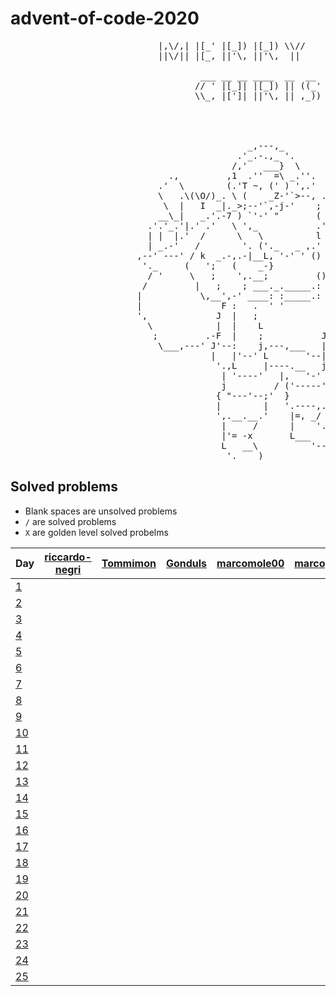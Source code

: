 # advent-of-code-2020

<pre>
                            |,\/,| |[_' |[_]) |[_]) \\//
                            ||\/|| |[_, ||'\, ||'\,  ||

                                    ___ __ __ ____  __  __  ____  _  _    __    __
                                   // ' |[_]| |[_]) || ((_' '||' |,\/,|  //\\  ((_'
                                   \\_, |[']| ||'\, || ,_))  ||  ||\/|| //``\\ ,_))


                                                                 ,;7,
                                                               _ ||:|,
                                             _,---,_           )\'  '|
                                           .'_.-.,_ '.         ',')  j
                                          /,'   ___}  \        _/   /
                              .,         ,1  .''  =\ _.''.   ,`';_ |
                            .'  \        (.'T ~, (' ) ',.'  /     ';',
                            \   .\(\O/)_. \ (    _Z-'`>--, .'',      ;
                             \  |   I  _|._>;--'`,-j-'    ;    ',  .'
                            __\_|   _.'.-7 ) `'-' "       (      ;'
                          .'.'_.'|.' .'   \ ',_           .'\   /
                          | |  |.'  /      \   \          l  \ /
                          | _.-'   /        '. ('._   _ ,.'   \i
                        ,--' ---' / k  _.-,.-|__L, '-' ' ()    ;
                         '._     (   ';   (    _-}             |
                          / '     \   ;    ',.__;         ()   /
                         /         |   ;    ; ___._._____.: :-j
                        |           \,__',-' ____: :_____.: :-\
                        |               F :   .  ' '        ,  L
                        ',             J  |   ;             j  |
                          \            |  |    L            |  J
                           ;         .-F  |    ;           J    L
                            \___,---' J'--:    j,---,___   |_   |
                                      |   |'--' L       '--| '-'|
                                       '.,L     |----.__   j.__.'
                                        | '----'   |,   '-'  }
                                        j         / ('-----';
                                       { "---'--;'  }       |
                                       |        |   '.----,.'
                                       ',.__.__.'    |=, _/
                                        |     /      |    '.
                                        |'= -x       L___   '--,
                                        L   __\          '-----'
                                         '.____)
</pre>

## Solved problems

- Blank spaces are unsolved problems
- `/` are solved problems
- `X` are golden level solved probelms

Day | [riccardo-negri][u01] | [Tommimon][u02] | [Gonduls][u03] | [marcomole00][u04] | [marcoparadina][u05] | [mynam3isg00d][u06]
--------- | ----------- | ----------- | ----------- | ----------- | ----------- | -----------
[1 ][d01] | [ ][u01d01] | [ ][u02d01] | [ ][u03d01] | [ ][u04d01] | [ ][u05d01] | [ ][u06d01] | [ ][u07d01] | [ ][u08d01] | [ ][u09d01] | [ ][u10d01] | [ ][u11d01] | [ ][u12d01] | [ ][u13d01] | [ ][u14d01] | [ ][u15d01] | [ ][u16d01] | [ ][u17d01] | [ ][u18d01] | [ ][u19d01] | [ ][u20d01]
[2 ][d02] | [ ][u01d02] | [ ][u02d02] | [ ][u03d02] | [ ][u04d02] | [ ][u05d02] | [ ][u06d02] | [ ][u07d02] | [ ][u08d02] | [ ][u09d02] | [ ][u10d02] | [ ][u11d02] | [ ][u12d02] | [ ][u13d02] | [ ][u14d02] | [ ][u15d02] | [ ][u16d02] | [ ][u17d02] | [ ][u18d02] | [ ][u19d02] | [ ][u20d02]
[3 ][d03] | [ ][u01d03] | [ ][u02d03] | [ ][u03d03] | [ ][u04d03] | [ ][u05d03] | [ ][u06d03] | [ ][u07d03] | [ ][u08d03] | [ ][u09d03] | [ ][u10d03] | [ ][u11d03] | [ ][u12d03] | [ ][u13d03] | [ ][u14d03] | [ ][u15d03] | [ ][u16d03] | [ ][u17d03] | [ ][u18d03] | [ ][u19d03] | [ ][u20d03]
[4 ][d04] | [ ][u01d04] | [ ][u02d04] | [ ][u03d04] | [ ][u04d04] | [ ][u05d04] | [ ][u06d04] | [ ][u07d04] | [ ][u08d04] | [ ][u09d04] | [ ][u10d04] | [ ][u11d04] | [ ][u12d04] | [ ][u13d04] | [ ][u14d04] | [ ][u15d04] | [ ][u16d04] | [ ][u17d04] | [ ][u18d04] | [ ][u19d04] | [ ][u20d04]
[5 ][d05] | [ ][u01d05] | [ ][u02d05] | [ ][u03d05] | [ ][u04d05] | [ ][u05d05] | [ ][u06d05] | [ ][u07d05] | [ ][u08d05] | [ ][u09d05] | [ ][u10d05] | [ ][u11d05] | [ ][u12d05] | [ ][u13d05] | [ ][u14d05] | [ ][u15d05] | [ ][u16d05] | [ ][u17d05] | [ ][u18d05] | [ ][u19d05] | [ ][u20d05]
[6 ][d06] | [ ][u01d06] | [ ][u02d06] | [ ][u03d06] | [ ][u04d06] | [ ][u05d06] | [ ][u06d06] | [ ][u07d06] | [ ][u08d06] | [ ][u09d06] | [ ][u10d06] | [ ][u11d06] | [ ][u12d06] | [ ][u13d06] | [ ][u14d06] | [ ][u15d06] | [ ][u16d06] | [ ][u17d06] | [ ][u18d06] | [ ][u19d06] | [ ][u20d06]
[7 ][d07] | [ ][u01d07] | [ ][u02d07] | [ ][u03d07] | [ ][u04d07] | [ ][u05d07] | [ ][u06d07] | [ ][u07d07] | [ ][u08d07] | [ ][u09d07] | [ ][u10d07] | [ ][u11d07] | [ ][u12d07] | [ ][u13d07] | [ ][u14d07] | [ ][u15d07] | [ ][u16d07] | [ ][u17d07] | [ ][u18d07] | [ ][u19d07] | [ ][u20d07]
[8 ][d08] | [ ][u01d08] | [ ][u02d08] | [ ][u03d08] | [ ][u04d08] | [ ][u05d08] | [ ][u06d08] | [ ][u07d08] | [ ][u08d08] | [ ][u09d08] | [ ][u10d08] | [ ][u11d08] | [ ][u12d08] | [ ][u13d08] | [ ][u14d08] | [ ][u15d08] | [ ][u16d08] | [ ][u17d08] | [ ][u18d08] | [ ][u19d08] | [ ][u20d08]
[9 ][d09] | [ ][u01d09] | [ ][u02d09] | [ ][u03d09] | [ ][u04d09] | [ ][u05d09] | [ ][u06d09] | [ ][u07d09] | [ ][u08d09] | [ ][u09d09] | [ ][u10d09] | [ ][u11d09] | [ ][u12d09] | [ ][u13d09] | [ ][u14d09] | [ ][u15d09] | [ ][u16d09] | [ ][u17d09] | [ ][u18d09] | [ ][u19d09] | [ ][u20d09]
[10][d10] | [ ][u01d10] | [ ][u02d10] | [ ][u03d10] | [ ][u04d10] | [ ][u05d10] | [ ][u06d10] | [ ][u07d10] | [ ][u08d10] | [ ][u09d10] | [ ][u10d10] | [ ][u11d10] | [ ][u12d10] | [ ][u13d10] | [ ][u14d10] | [ ][u15d10] | [ ][u16d10] | [ ][u17d10] | [ ][u18d10] | [ ][u19d10] | [ ][u20d10]
[11][d11] | [ ][u01d11] | [ ][u02d11] | [ ][u03d11] | [ ][u04d11] | [ ][u05d11] | [ ][u06d11] | [ ][u07d11] | [ ][u08d11] | [ ][u09d11] | [ ][u10d11] | [ ][u11d11] | [ ][u12d11] | [ ][u13d11] | [ ][u14d11] | [ ][u15d11] | [ ][u16d11] | [ ][u17d11] | [ ][u18d11] | [ ][u19d11] | [ ][u20d11]
[12][d12] | [ ][u01d12] | [ ][u02d12] | [ ][u03d12] | [ ][u04d12] | [ ][u05d12] | [ ][u06d12] | [ ][u07d12] | [ ][u08d12] | [ ][u09d12] | [ ][u10d12] | [ ][u11d12] | [ ][u12d12] | [ ][u13d12] | [ ][u14d12] | [ ][u15d12] | [ ][u16d12] | [ ][u17d12] | [ ][u18d12] | [ ][u19d12] | [ ][u20d12]
[13][d13] | [ ][u01d13] | [ ][u02d13] | [ ][u03d13] | [ ][u04d13] | [ ][u05d13] | [ ][u06d13] | [ ][u07d13] | [ ][u08d13] | [ ][u09d13] | [ ][u10d13] | [ ][u11d13] | [ ][u12d13] | [ ][u13d13] | [ ][u14d13] | [ ][u15d13] | [ ][u16d13] | [ ][u17d13] | [ ][u18d13] | [ ][u19d13] | [ ][u20d13]
[14][d14] | [ ][u01d14] | [ ][u02d14] | [ ][u03d14] | [ ][u04d14] | [ ][u05d14] | [ ][u06d14] | [ ][u07d14] | [ ][u08d14] | [ ][u09d14] | [ ][u10d14] | [ ][u11d14] | [ ][u12d14] | [ ][u13d14] | [ ][u14d14] | [ ][u15d14] | [ ][u16d14] | [ ][u17d14] | [ ][u18d14] | [ ][u19d14] | [ ][u20d14]
[15][d15] | [ ][u01d15] | [ ][u02d15] | [ ][u03d15] | [ ][u04d15] | [ ][u05d15] | [ ][u06d15] | [ ][u07d15] | [ ][u08d15] | [ ][u09d15] | [ ][u10d15] | [ ][u11d15] | [ ][u12d15] | [ ][u13d15] | [ ][u14d15] | [ ][u15d15] | [ ][u16d15] | [ ][u17d15] | [ ][u18d15] | [ ][u19d15] | [ ][u20d15]
[16][d16] | [ ][u01d16] | [ ][u02d16] | [ ][u03d16] | [ ][u04d16] | [ ][u05d16] | [ ][u06d16] | [ ][u07d16] | [ ][u08d16] | [ ][u09d16] | [ ][u10d16] | [ ][u11d16] | [ ][u12d16] | [ ][u13d16] | [ ][u14d16] | [ ][u15d16] | [ ][u16d16] | [ ][u17d16] | [ ][u18d16] | [ ][u19d16] | [ ][u20d16]
[17][d17] | [ ][u01d17] | [ ][u02d17] | [ ][u03d17] | [ ][u04d17] | [ ][u05d17] | [ ][u06d17] | [ ][u07d17] | [ ][u08d17] | [ ][u09d17] | [ ][u10d17] | [ ][u11d17] | [ ][u12d17] | [ ][u13d17] | [ ][u14d17] | [ ][u15d17] | [ ][u16d17] | [ ][u17d17] | [ ][u18d17] | [ ][u19d17] | [ ][u20d17]
[18][d18] | [ ][u01d18] | [ ][u02d18] | [ ][u03d18] | [ ][u04d18] | [ ][u05d18] | [ ][u06d18] | [ ][u07d18] | [ ][u08d18] | [ ][u09d18] | [ ][u10d18] | [ ][u11d18] | [ ][u12d18] | [ ][u13d18] | [ ][u14d18] | [ ][u15d18] | [ ][u16d18] | [ ][u17d18] | [ ][u18d18] | [ ][u19d18] | [ ][u20d18]
[19][d19] | [ ][u01d19] | [ ][u02d19] | [ ][u03d19] | [ ][u04d19] | [ ][u05d19] | [ ][u06d19] | [ ][u07d19] | [ ][u08d19] | [ ][u09d19] | [ ][u10d19] | [ ][u11d19] | [ ][u12d19] | [ ][u13d19] | [ ][u14d19] | [ ][u15d19] | [ ][u16d19] | [ ][u17d19] | [ ][u18d19] | [ ][u19d19] | [ ][u20d19]
[20][d20] | [ ][u01d20] | [ ][u02d20] | [ ][u03d20] | [ ][u04d20] | [ ][u05d20] | [ ][u06d20] | [ ][u07d20] | [ ][u08d20] | [ ][u09d20] | [ ][u10d20] | [ ][u11d20] | [ ][u12d20] | [ ][u13d20] | [ ][u14d20] | [ ][u15d20] | [ ][u16d20] | [ ][u17d20] | [ ][u18d20] | [ ][u19d20] | [ ][u20d20]
[21][d21] | [ ][u01d21] | [ ][u02d21] | [ ][u03d21] | [ ][u04d21] | [ ][u05d21] | [ ][u06d21] | [ ][u07d21] | [ ][u08d21] | [ ][u09d21] | [ ][u10d21] | [ ][u11d21] | [ ][u12d21] | [ ][u13d21] | [ ][u14d21] | [ ][u15d21] | [ ][u16d21] | [ ][u17d21] | [ ][u18d21] | [ ][u19d21] | [ ][u20d21]
[22][d22] | [ ][u01d22] | [ ][u02d22] | [ ][u03d22] | [ ][u04d22] | [ ][u05d22] | [ ][u06d22] | [ ][u07d22] | [ ][u08d22] | [ ][u09d22] | [ ][u10d22] | [ ][u11d22] | [ ][u12d22] | [ ][u13d22] | [ ][u14d22] | [ ][u15d22] | [ ][u16d22] | [ ][u17d22] | [ ][u18d22] | [ ][u19d22] | [ ][u20d22]
[23][d23] | [ ][u01d23] | [ ][u02d23] | [ ][u03d23] | [ ][u04d23] | [ ][u05d23] | [ ][u06d23] | [ ][u07d23] | [ ][u08d23] | [ ][u09d23] | [ ][u10d23] | [ ][u11d23] | [ ][u12d23] | [ ][u13d23] | [ ][u14d23] | [ ][u15d23] | [ ][u16d23] | [ ][u17d23] | [ ][u18d23] | [ ][u19d23] | [ ][u20d23]
[24][d24] | [ ][u01d24] | [ ][u02d24] | [ ][u03d24] | [ ][u04d24] | [ ][u05d24] | [ ][u06d24] | [ ][u07d24] | [ ][u08d24] | [ ][u09d24] | [ ][u10d24] | [ ][u11d24] | [ ][u12d24] | [ ][u13d24] | [ ][u14d24] | [ ][u15d24] | [ ][u16d24] | [ ][u17d24] | [ ][u18d24] | [ ][u19d24] | [ ][u20d24]
[25][d25] | [ ][u01d25] | [ ][u02d25] | [ ][u03d25] | [ ][u04d25] | [ ][u05d25] | [ ][u06d25] | [ ][u07d25] | [ ][u08d25] | [ ][u09d25] | [ ][u10d25] | [ ][u11d25] | [ ][u12d25] | [ ][u13d25] | [ ][u14d25] | [ ][u15d25] | [ ][u16d25] | [ ][u17d25] | [ ][u18d25] | [ ][u19d25] | [ ][u20d25]



[u01]: https://github.com/User01
[u02]: https://github.com/User02
[u03]: https://github.com/User03
[u04]: https://github.com/User04
[u05]: https://github.com/User05
[u06]: https://github.com/User06
[u07]: https://github.com/User07
[u08]: https://github.com/User08
[u09]: https://github.com/User09
[u10]: https://github.com/User10
[u11]: https://github.com/User11
[u12]: https://github.com/User12
[u13]: https://github.com/User13
[u14]: https://github.com/User14
[u15]: https://github.com/User15
[u16]: https://github.com/User16
[u17]: https://github.com/User17
[u18]: https://github.com/User18
[u19]: https://github.com/User19
[u20]: https://github.com/User20

[d01]: https://adventofcode.com/2020/day/1
[d02]: https://adventofcode.com/2020/day/2
[d03]: https://adventofcode.com/2020/day/3
[d04]: https://adventofcode.com/2020/day/4
[d05]: https://adventofcode.com/2020/day/5
[d06]: https://adventofcode.com/2020/day/6
[d07]: https://adventofcode.com/2020/day/7
[d08]: https://adventofcode.com/2020/day/8
[d09]: https://adventofcode.com/2020/day/9
[d10]: https://adventofcode.com/2020/day/10
[d11]: https://adventofcode.com/2020/day/11
[d12]: https://adventofcode.com/2020/day/12
[d13]: https://adventofcode.com/2020/day/13
[d14]: https://adventofcode.com/2020/day/14
[d15]: https://adventofcode.com/2020/day/15
[d16]: https://adventofcode.com/2020/day/16
[d17]: https://adventofcode.com/2020/day/17
[d18]: https://adventofcode.com/2020/day/18
[d19]: https://adventofcode.com/2020/day/19
[d20]: https://adventofcode.com/2020/day/20
[d21]: https://adventofcode.com/2020/day/21
[d22]: https://adventofcode.com/2020/day/22
[d23]: https://adventofcode.com/2020/day/23
[d24]: https://adventofcode.com/2020/day/24
[d25]: https://adventofcode.com/2020/day/25

[u01d01]: https://github.com/Tommimon/advent-of-code-2020/User01/1
[u01d02]: https://github.com/Tommimon/advent-of-code-2020/User01/2
[u01d03]: https://github.com/Tommimon/advent-of-code-2020/User01/3
[u01d04]: https://github.com/Tommimon/advent-of-code-2020/User01/4
[u01d05]: https://github.com/Tommimon/advent-of-code-2020/User01/5
[u01d06]: https://github.com/Tommimon/advent-of-code-2020/User01/6
[u01d07]: https://github.com/Tommimon/advent-of-code-2020/User01/7
[u01d08]: https://github.com/Tommimon/advent-of-code-2020/User01/8
[u01d09]: https://github.com/Tommimon/advent-of-code-2020/User01/9
[u01d10]: https://github.com/Tommimon/advent-of-code-2020/User01/10
[u01d11]: https://github.com/Tommimon/advent-of-code-2020/User01/11
[u01d12]: https://github.com/Tommimon/advent-of-code-2020/User01/12
[u01d13]: https://github.com/Tommimon/advent-of-code-2020/User01/13
[u01d14]: https://github.com/Tommimon/advent-of-code-2020/User01/14
[u01d15]: https://github.com/Tommimon/advent-of-code-2020/User01/15
[u01d16]: https://github.com/Tommimon/advent-of-code-2020/User01/16
[u01d17]: https://github.com/Tommimon/advent-of-code-2020/User01/17
[u01d18]: https://github.com/Tommimon/advent-of-code-2020/User01/18
[u01d19]: https://github.com/Tommimon/advent-of-code-2020/User01/19
[u01d20]: https://github.com/Tommimon/advent-of-code-2020/User01/20
[u01d21]: https://github.com/Tommimon/advent-of-code-2020/User01/21
[u01d22]: https://github.com/Tommimon/advent-of-code-2020/User01/22
[u01d23]: https://github.com/Tommimon/advent-of-code-2020/User01/23
[u01d24]: https://github.com/Tommimon/advent-of-code-2020/User01/24
[u01d25]: https://github.com/Tommimon/advent-of-code-2020/User01/25
[u02d01]: https://github.com/Tommimon/advent-of-code-2020/User02/1
[u02d02]: https://github.com/Tommimon/advent-of-code-2020/User02/2
[u02d03]: https://github.com/Tommimon/advent-of-code-2020/User02/3
[u02d04]: https://github.com/Tommimon/advent-of-code-2020/User02/4
[u02d05]: https://github.com/Tommimon/advent-of-code-2020/User02/5
[u02d06]: https://github.com/Tommimon/advent-of-code-2020/User02/6
[u02d07]: https://github.com/Tommimon/advent-of-code-2020/User02/7
[u02d08]: https://github.com/Tommimon/advent-of-code-2020/User02/8
[u02d09]: https://github.com/Tommimon/advent-of-code-2020/User02/9
[u02d10]: https://github.com/Tommimon/advent-of-code-2020/User02/10
[u02d11]: https://github.com/Tommimon/advent-of-code-2020/User02/11
[u02d12]: https://github.com/Tommimon/advent-of-code-2020/User02/12
[u02d13]: https://github.com/Tommimon/advent-of-code-2020/User02/13
[u02d14]: https://github.com/Tommimon/advent-of-code-2020/User02/14
[u02d15]: https://github.com/Tommimon/advent-of-code-2020/User02/15
[u02d16]: https://github.com/Tommimon/advent-of-code-2020/User02/16
[u02d17]: https://github.com/Tommimon/advent-of-code-2020/User02/17
[u02d18]: https://github.com/Tommimon/advent-of-code-2020/User02/18
[u02d19]: https://github.com/Tommimon/advent-of-code-2020/User02/19
[u02d20]: https://github.com/Tommimon/advent-of-code-2020/User02/20
[u02d21]: https://github.com/Tommimon/advent-of-code-2020/User02/21
[u02d22]: https://github.com/Tommimon/advent-of-code-2020/User02/22
[u02d23]: https://github.com/Tommimon/advent-of-code-2020/User02/23
[u02d24]: https://github.com/Tommimon/advent-of-code-2020/User02/24
[u02d25]: https://github.com/Tommimon/advent-of-code-2020/User02/25
[u03d01]: https://github.com/Tommimon/advent-of-code-2020/User03/1
[u03d02]: https://github.com/Tommimon/advent-of-code-2020/User03/2
[u03d03]: https://github.com/Tommimon/advent-of-code-2020/User03/3
[u03d04]: https://github.com/Tommimon/advent-of-code-2020/User03/4
[u03d05]: https://github.com/Tommimon/advent-of-code-2020/User03/5
[u03d06]: https://github.com/Tommimon/advent-of-code-2020/User03/6
[u03d07]: https://github.com/Tommimon/advent-of-code-2020/User03/7
[u03d08]: https://github.com/Tommimon/advent-of-code-2020/User03/8
[u03d09]: https://github.com/Tommimon/advent-of-code-2020/User03/9
[u03d10]: https://github.com/Tommimon/advent-of-code-2020/User03/10
[u03d11]: https://github.com/Tommimon/advent-of-code-2020/User03/11
[u03d12]: https://github.com/Tommimon/advent-of-code-2020/User03/12
[u03d13]: https://github.com/Tommimon/advent-of-code-2020/User03/13
[u03d14]: https://github.com/Tommimon/advent-of-code-2020/User03/14
[u03d15]: https://github.com/Tommimon/advent-of-code-2020/User03/15
[u03d16]: https://github.com/Tommimon/advent-of-code-2020/User03/16
[u03d17]: https://github.com/Tommimon/advent-of-code-2020/User03/17
[u03d18]: https://github.com/Tommimon/advent-of-code-2020/User03/18
[u03d19]: https://github.com/Tommimon/advent-of-code-2020/User03/19
[u03d20]: https://github.com/Tommimon/advent-of-code-2020/User03/20
[u03d21]: https://github.com/Tommimon/advent-of-code-2020/User03/21
[u03d22]: https://github.com/Tommimon/advent-of-code-2020/User03/22
[u03d23]: https://github.com/Tommimon/advent-of-code-2020/User03/23
[u03d24]: https://github.com/Tommimon/advent-of-code-2020/User03/24
[u03d25]: https://github.com/Tommimon/advent-of-code-2020/User03/25
[u04d01]: https://github.com/Tommimon/advent-of-code-2020/User04/1
[u04d02]: https://github.com/Tommimon/advent-of-code-2020/User04/2
[u04d03]: https://github.com/Tommimon/advent-of-code-2020/User04/3
[u04d04]: https://github.com/Tommimon/advent-of-code-2020/User04/4
[u04d05]: https://github.com/Tommimon/advent-of-code-2020/User04/5
[u04d06]: https://github.com/Tommimon/advent-of-code-2020/User04/6
[u04d07]: https://github.com/Tommimon/advent-of-code-2020/User04/7
[u04d08]: https://github.com/Tommimon/advent-of-code-2020/User04/8
[u04d09]: https://github.com/Tommimon/advent-of-code-2020/User04/9
[u04d10]: https://github.com/Tommimon/advent-of-code-2020/User04/10
[u04d11]: https://github.com/Tommimon/advent-of-code-2020/User04/11
[u04d12]: https://github.com/Tommimon/advent-of-code-2020/User04/12
[u04d13]: https://github.com/Tommimon/advent-of-code-2020/User04/13
[u04d14]: https://github.com/Tommimon/advent-of-code-2020/User04/14
[u04d15]: https://github.com/Tommimon/advent-of-code-2020/User04/15
[u04d16]: https://github.com/Tommimon/advent-of-code-2020/User04/16
[u04d17]: https://github.com/Tommimon/advent-of-code-2020/User04/17
[u04d18]: https://github.com/Tommimon/advent-of-code-2020/User04/18
[u04d19]: https://github.com/Tommimon/advent-of-code-2020/User04/19
[u04d20]: https://github.com/Tommimon/advent-of-code-2020/User04/20
[u04d21]: https://github.com/Tommimon/advent-of-code-2020/User04/21
[u04d22]: https://github.com/Tommimon/advent-of-code-2020/User04/22
[u04d23]: https://github.com/Tommimon/advent-of-code-2020/User04/23
[u04d24]: https://github.com/Tommimon/advent-of-code-2020/User04/24
[u04d25]: https://github.com/Tommimon/advent-of-code-2020/User04/25
[u05d01]: https://github.com/Tommimon/advent-of-code-2020/User05/1
[u05d02]: https://github.com/Tommimon/advent-of-code-2020/User05/2
[u05d03]: https://github.com/Tommimon/advent-of-code-2020/User05/3
[u05d04]: https://github.com/Tommimon/advent-of-code-2020/User05/4
[u05d05]: https://github.com/Tommimon/advent-of-code-2020/User05/5
[u05d06]: https://github.com/Tommimon/advent-of-code-2020/User05/6
[u05d07]: https://github.com/Tommimon/advent-of-code-2020/User05/7
[u05d08]: https://github.com/Tommimon/advent-of-code-2020/User05/8
[u05d09]: https://github.com/Tommimon/advent-of-code-2020/User05/9
[u05d10]: https://github.com/Tommimon/advent-of-code-2020/User05/10
[u05d11]: https://github.com/Tommimon/advent-of-code-2020/User05/11
[u05d12]: https://github.com/Tommimon/advent-of-code-2020/User05/12
[u05d13]: https://github.com/Tommimon/advent-of-code-2020/User05/13
[u05d14]: https://github.com/Tommimon/advent-of-code-2020/User05/14
[u05d15]: https://github.com/Tommimon/advent-of-code-2020/User05/15
[u05d16]: https://github.com/Tommimon/advent-of-code-2020/User05/16
[u05d17]: https://github.com/Tommimon/advent-of-code-2020/User05/17
[u05d18]: https://github.com/Tommimon/advent-of-code-2020/User05/18
[u05d19]: https://github.com/Tommimon/advent-of-code-2020/User05/19
[u05d20]: https://github.com/Tommimon/advent-of-code-2020/User05/20
[u05d21]: https://github.com/Tommimon/advent-of-code-2020/User05/21
[u05d22]: https://github.com/Tommimon/advent-of-code-2020/User05/22
[u05d23]: https://github.com/Tommimon/advent-of-code-2020/User05/23
[u05d24]: https://github.com/Tommimon/advent-of-code-2020/User05/24
[u05d25]: https://github.com/Tommimon/advent-of-code-2020/User05/25
[u06d01]: https://github.com/Tommimon/advent-of-code-2020/User06/1
[u06d02]: https://github.com/Tommimon/advent-of-code-2020/User06/2
[u06d03]: https://github.com/Tommimon/advent-of-code-2020/User06/3
[u06d04]: https://github.com/Tommimon/advent-of-code-2020/User06/4
[u06d05]: https://github.com/Tommimon/advent-of-code-2020/User06/5
[u06d06]: https://github.com/Tommimon/advent-of-code-2020/User06/6
[u06d07]: https://github.com/Tommimon/advent-of-code-2020/User06/7
[u06d08]: https://github.com/Tommimon/advent-of-code-2020/User06/8
[u06d09]: https://github.com/Tommimon/advent-of-code-2020/User06/9
[u06d10]: https://github.com/Tommimon/advent-of-code-2020/User06/10
[u06d11]: https://github.com/Tommimon/advent-of-code-2020/User06/11
[u06d12]: https://github.com/Tommimon/advent-of-code-2020/User06/12
[u06d13]: https://github.com/Tommimon/advent-of-code-2020/User06/13
[u06d14]: https://github.com/Tommimon/advent-of-code-2020/User06/14
[u06d15]: https://github.com/Tommimon/advent-of-code-2020/User06/15
[u06d16]: https://github.com/Tommimon/advent-of-code-2020/User06/16
[u06d17]: https://github.com/Tommimon/advent-of-code-2020/User06/17
[u06d18]: https://github.com/Tommimon/advent-of-code-2020/User06/18
[u06d19]: https://github.com/Tommimon/advent-of-code-2020/User06/19
[u06d20]: https://github.com/Tommimon/advent-of-code-2020/User06/20
[u06d21]: https://github.com/Tommimon/advent-of-code-2020/User06/21
[u06d22]: https://github.com/Tommimon/advent-of-code-2020/User06/22
[u06d23]: https://github.com/Tommimon/advent-of-code-2020/User06/23
[u06d24]: https://github.com/Tommimon/advent-of-code-2020/User06/24
[u06d25]: https://github.com/Tommimon/advent-of-code-2020/User06/25
[u07d01]: https://github.com/Tommimon/advent-of-code-2020/User07/1
[u07d02]: https://github.com/Tommimon/advent-of-code-2020/User07/2
[u07d03]: https://github.com/Tommimon/advent-of-code-2020/User07/3
[u07d04]: https://github.com/Tommimon/advent-of-code-2020/User07/4
[u07d05]: https://github.com/Tommimon/advent-of-code-2020/User07/5
[u07d06]: https://github.com/Tommimon/advent-of-code-2020/User07/6
[u07d07]: https://github.com/Tommimon/advent-of-code-2020/User07/7
[u07d08]: https://github.com/Tommimon/advent-of-code-2020/User07/8
[u07d09]: https://github.com/Tommimon/advent-of-code-2020/User07/9
[u07d10]: https://github.com/Tommimon/advent-of-code-2020/User07/10
[u07d11]: https://github.com/Tommimon/advent-of-code-2020/User07/11
[u07d12]: https://github.com/Tommimon/advent-of-code-2020/User07/12
[u07d13]: https://github.com/Tommimon/advent-of-code-2020/User07/13
[u07d14]: https://github.com/Tommimon/advent-of-code-2020/User07/14
[u07d15]: https://github.com/Tommimon/advent-of-code-2020/User07/15
[u07d16]: https://github.com/Tommimon/advent-of-code-2020/User07/16
[u07d17]: https://github.com/Tommimon/advent-of-code-2020/User07/17
[u07d18]: https://github.com/Tommimon/advent-of-code-2020/User07/18
[u07d19]: https://github.com/Tommimon/advent-of-code-2020/User07/19
[u07d20]: https://github.com/Tommimon/advent-of-code-2020/User07/20
[u07d21]: https://github.com/Tommimon/advent-of-code-2020/User07/21
[u07d22]: https://github.com/Tommimon/advent-of-code-2020/User07/22
[u07d23]: https://github.com/Tommimon/advent-of-code-2020/User07/23
[u07d24]: https://github.com/Tommimon/advent-of-code-2020/User07/24
[u07d25]: https://github.com/Tommimon/advent-of-code-2020/User07/25
[u08d01]: https://github.com/Tommimon/advent-of-code-2020/User08/1
[u08d02]: https://github.com/Tommimon/advent-of-code-2020/User08/2
[u08d03]: https://github.com/Tommimon/advent-of-code-2020/User08/3
[u08d04]: https://github.com/Tommimon/advent-of-code-2020/User08/4
[u08d05]: https://github.com/Tommimon/advent-of-code-2020/User08/5
[u08d06]: https://github.com/Tommimon/advent-of-code-2020/User08/6
[u08d07]: https://github.com/Tommimon/advent-of-code-2020/User08/7
[u08d08]: https://github.com/Tommimon/advent-of-code-2020/User08/8
[u08d09]: https://github.com/Tommimon/advent-of-code-2020/User08/9
[u08d10]: https://github.com/Tommimon/advent-of-code-2020/User08/10
[u08d11]: https://github.com/Tommimon/advent-of-code-2020/User08/11
[u08d12]: https://github.com/Tommimon/advent-of-code-2020/User08/12
[u08d13]: https://github.com/Tommimon/advent-of-code-2020/User08/13
[u08d14]: https://github.com/Tommimon/advent-of-code-2020/User08/14
[u08d15]: https://github.com/Tommimon/advent-of-code-2020/User08/15
[u08d16]: https://github.com/Tommimon/advent-of-code-2020/User08/16
[u08d17]: https://github.com/Tommimon/advent-of-code-2020/User08/17
[u08d18]: https://github.com/Tommimon/advent-of-code-2020/User08/18
[u08d19]: https://github.com/Tommimon/advent-of-code-2020/User08/19
[u08d20]: https://github.com/Tommimon/advent-of-code-2020/User08/20
[u08d21]: https://github.com/Tommimon/advent-of-code-2020/User08/21
[u08d22]: https://github.com/Tommimon/advent-of-code-2020/User08/22
[u08d23]: https://github.com/Tommimon/advent-of-code-2020/User08/23
[u08d24]: https://github.com/Tommimon/advent-of-code-2020/User08/24
[u08d25]: https://github.com/Tommimon/advent-of-code-2020/User08/25
[u09d01]: https://github.com/Tommimon/advent-of-code-2020/User09/1
[u09d02]: https://github.com/Tommimon/advent-of-code-2020/User09/2
[u09d03]: https://github.com/Tommimon/advent-of-code-2020/User09/3
[u09d04]: https://github.com/Tommimon/advent-of-code-2020/User09/4
[u09d05]: https://github.com/Tommimon/advent-of-code-2020/User09/5
[u09d06]: https://github.com/Tommimon/advent-of-code-2020/User09/6
[u09d07]: https://github.com/Tommimon/advent-of-code-2020/User09/7
[u09d08]: https://github.com/Tommimon/advent-of-code-2020/User09/8
[u09d09]: https://github.com/Tommimon/advent-of-code-2020/User09/9
[u09d10]: https://github.com/Tommimon/advent-of-code-2020/User09/10
[u09d11]: https://github.com/Tommimon/advent-of-code-2020/User09/11
[u09d12]: https://github.com/Tommimon/advent-of-code-2020/User09/12
[u09d13]: https://github.com/Tommimon/advent-of-code-2020/User09/13
[u09d14]: https://github.com/Tommimon/advent-of-code-2020/User09/14
[u09d15]: https://github.com/Tommimon/advent-of-code-2020/User09/15
[u09d16]: https://github.com/Tommimon/advent-of-code-2020/User09/16
[u09d17]: https://github.com/Tommimon/advent-of-code-2020/User09/17
[u09d18]: https://github.com/Tommimon/advent-of-code-2020/User09/18
[u09d19]: https://github.com/Tommimon/advent-of-code-2020/User09/19
[u09d20]: https://github.com/Tommimon/advent-of-code-2020/User09/20
[u09d21]: https://github.com/Tommimon/advent-of-code-2020/User09/21
[u09d22]: https://github.com/Tommimon/advent-of-code-2020/User09/22
[u09d23]: https://github.com/Tommimon/advent-of-code-2020/User09/23
[u09d24]: https://github.com/Tommimon/advent-of-code-2020/User09/24
[u09d25]: https://github.com/Tommimon/advent-of-code-2020/User09/25
[u10d01]: https://github.com/Tommimon/advent-of-code-2020/User10/1
[u10d02]: https://github.com/Tommimon/advent-of-code-2020/User10/2
[u10d03]: https://github.com/Tommimon/advent-of-code-2020/User10/3
[u10d04]: https://github.com/Tommimon/advent-of-code-2020/User10/4
[u10d05]: https://github.com/Tommimon/advent-of-code-2020/User10/5
[u10d06]: https://github.com/Tommimon/advent-of-code-2020/User10/6
[u10d07]: https://github.com/Tommimon/advent-of-code-2020/User10/7
[u10d08]: https://github.com/Tommimon/advent-of-code-2020/User10/8
[u10d09]: https://github.com/Tommimon/advent-of-code-2020/User10/9
[u10d10]: https://github.com/Tommimon/advent-of-code-2020/User10/10
[u10d11]: https://github.com/Tommimon/advent-of-code-2020/User10/11
[u10d12]: https://github.com/Tommimon/advent-of-code-2020/User10/12
[u10d13]: https://github.com/Tommimon/advent-of-code-2020/User10/13
[u10d14]: https://github.com/Tommimon/advent-of-code-2020/User10/14
[u10d15]: https://github.com/Tommimon/advent-of-code-2020/User10/15
[u10d16]: https://github.com/Tommimon/advent-of-code-2020/User10/16
[u10d17]: https://github.com/Tommimon/advent-of-code-2020/User10/17
[u10d18]: https://github.com/Tommimon/advent-of-code-2020/User10/18
[u10d19]: https://github.com/Tommimon/advent-of-code-2020/User10/19
[u10d20]: https://github.com/Tommimon/advent-of-code-2020/User10/20
[u10d21]: https://github.com/Tommimon/advent-of-code-2020/User10/21
[u10d22]: https://github.com/Tommimon/advent-of-code-2020/User10/22
[u10d23]: https://github.com/Tommimon/advent-of-code-2020/User10/23
[u10d24]: https://github.com/Tommimon/advent-of-code-2020/User10/24
[u10d25]: https://github.com/Tommimon/advent-of-code-2020/User10/25
[u11d01]: https://github.com/Tommimon/advent-of-code-2020/User11/1
[u11d02]: https://github.com/Tommimon/advent-of-code-2020/User11/2
[u11d03]: https://github.com/Tommimon/advent-of-code-2020/User11/3
[u11d04]: https://github.com/Tommimon/advent-of-code-2020/User11/4
[u11d05]: https://github.com/Tommimon/advent-of-code-2020/User11/5
[u11d06]: https://github.com/Tommimon/advent-of-code-2020/User11/6
[u11d07]: https://github.com/Tommimon/advent-of-code-2020/User11/7
[u11d08]: https://github.com/Tommimon/advent-of-code-2020/User11/8
[u11d09]: https://github.com/Tommimon/advent-of-code-2020/User11/9
[u11d10]: https://github.com/Tommimon/advent-of-code-2020/User11/10
[u11d11]: https://github.com/Tommimon/advent-of-code-2020/User11/11
[u11d12]: https://github.com/Tommimon/advent-of-code-2020/User11/12
[u11d13]: https://github.com/Tommimon/advent-of-code-2020/User11/13
[u11d14]: https://github.com/Tommimon/advent-of-code-2020/User11/14
[u11d15]: https://github.com/Tommimon/advent-of-code-2020/User11/15
[u11d16]: https://github.com/Tommimon/advent-of-code-2020/User11/16
[u11d17]: https://github.com/Tommimon/advent-of-code-2020/User11/17
[u11d18]: https://github.com/Tommimon/advent-of-code-2020/User11/18
[u11d19]: https://github.com/Tommimon/advent-of-code-2020/User11/19
[u11d20]: https://github.com/Tommimon/advent-of-code-2020/User11/20
[u11d21]: https://github.com/Tommimon/advent-of-code-2020/User11/21
[u11d22]: https://github.com/Tommimon/advent-of-code-2020/User11/22
[u11d23]: https://github.com/Tommimon/advent-of-code-2020/User11/23
[u11d24]: https://github.com/Tommimon/advent-of-code-2020/User11/24
[u11d25]: https://github.com/Tommimon/advent-of-code-2020/User11/25
[u12d01]: https://github.com/Tommimon/advent-of-code-2020/User12/1
[u12d02]: https://github.com/Tommimon/advent-of-code-2020/User12/2
[u12d03]: https://github.com/Tommimon/advent-of-code-2020/User12/3
[u12d04]: https://github.com/Tommimon/advent-of-code-2020/User12/4
[u12d05]: https://github.com/Tommimon/advent-of-code-2020/User12/5
[u12d06]: https://github.com/Tommimon/advent-of-code-2020/User12/6
[u12d07]: https://github.com/Tommimon/advent-of-code-2020/User12/7
[u12d08]: https://github.com/Tommimon/advent-of-code-2020/User12/8
[u12d09]: https://github.com/Tommimon/advent-of-code-2020/User12/9
[u12d10]: https://github.com/Tommimon/advent-of-code-2020/User12/10
[u12d11]: https://github.com/Tommimon/advent-of-code-2020/User12/11
[u12d12]: https://github.com/Tommimon/advent-of-code-2020/User12/12
[u12d13]: https://github.com/Tommimon/advent-of-code-2020/User12/13
[u12d14]: https://github.com/Tommimon/advent-of-code-2020/User12/14
[u12d15]: https://github.com/Tommimon/advent-of-code-2020/User12/15
[u12d16]: https://github.com/Tommimon/advent-of-code-2020/User12/16
[u12d17]: https://github.com/Tommimon/advent-of-code-2020/User12/17
[u12d18]: https://github.com/Tommimon/advent-of-code-2020/User12/18
[u12d19]: https://github.com/Tommimon/advent-of-code-2020/User12/19
[u12d20]: https://github.com/Tommimon/advent-of-code-2020/User12/20
[u12d21]: https://github.com/Tommimon/advent-of-code-2020/User12/21
[u12d22]: https://github.com/Tommimon/advent-of-code-2020/User12/22
[u12d23]: https://github.com/Tommimon/advent-of-code-2020/User12/23
[u12d24]: https://github.com/Tommimon/advent-of-code-2020/User12/24
[u12d25]: https://github.com/Tommimon/advent-of-code-2020/User12/25
[u13d01]: https://github.com/Tommimon/advent-of-code-2020/User13/1
[u13d02]: https://github.com/Tommimon/advent-of-code-2020/User13/2
[u13d03]: https://github.com/Tommimon/advent-of-code-2020/User13/3
[u13d04]: https://github.com/Tommimon/advent-of-code-2020/User13/4
[u13d05]: https://github.com/Tommimon/advent-of-code-2020/User13/5
[u13d06]: https://github.com/Tommimon/advent-of-code-2020/User13/6
[u13d07]: https://github.com/Tommimon/advent-of-code-2020/User13/7
[u13d08]: https://github.com/Tommimon/advent-of-code-2020/User13/8
[u13d09]: https://github.com/Tommimon/advent-of-code-2020/User13/9
[u13d10]: https://github.com/Tommimon/advent-of-code-2020/User13/10
[u13d11]: https://github.com/Tommimon/advent-of-code-2020/User13/11
[u13d12]: https://github.com/Tommimon/advent-of-code-2020/User13/12
[u13d13]: https://github.com/Tommimon/advent-of-code-2020/User13/13
[u13d14]: https://github.com/Tommimon/advent-of-code-2020/User13/14
[u13d15]: https://github.com/Tommimon/advent-of-code-2020/User13/15
[u13d16]: https://github.com/Tommimon/advent-of-code-2020/User13/16
[u13d17]: https://github.com/Tommimon/advent-of-code-2020/User13/17
[u13d18]: https://github.com/Tommimon/advent-of-code-2020/User13/18
[u13d19]: https://github.com/Tommimon/advent-of-code-2020/User13/19
[u13d20]: https://github.com/Tommimon/advent-of-code-2020/User13/20
[u13d21]: https://github.com/Tommimon/advent-of-code-2020/User13/21
[u13d22]: https://github.com/Tommimon/advent-of-code-2020/User13/22
[u13d23]: https://github.com/Tommimon/advent-of-code-2020/User13/23
[u13d24]: https://github.com/Tommimon/advent-of-code-2020/User13/24
[u13d25]: https://github.com/Tommimon/advent-of-code-2020/User13/25
[u14d01]: https://github.com/Tommimon/advent-of-code-2020/User14/1
[u14d02]: https://github.com/Tommimon/advent-of-code-2020/User14/2
[u14d03]: https://github.com/Tommimon/advent-of-code-2020/User14/3
[u14d04]: https://github.com/Tommimon/advent-of-code-2020/User14/4
[u14d05]: https://github.com/Tommimon/advent-of-code-2020/User14/5
[u14d06]: https://github.com/Tommimon/advent-of-code-2020/User14/6
[u14d07]: https://github.com/Tommimon/advent-of-code-2020/User14/7
[u14d08]: https://github.com/Tommimon/advent-of-code-2020/User14/8
[u14d09]: https://github.com/Tommimon/advent-of-code-2020/User14/9
[u14d10]: https://github.com/Tommimon/advent-of-code-2020/User14/10
[u14d11]: https://github.com/Tommimon/advent-of-code-2020/User14/11
[u14d12]: https://github.com/Tommimon/advent-of-code-2020/User14/12
[u14d13]: https://github.com/Tommimon/advent-of-code-2020/User14/13
[u14d14]: https://github.com/Tommimon/advent-of-code-2020/User14/14
[u14d15]: https://github.com/Tommimon/advent-of-code-2020/User14/15
[u14d16]: https://github.com/Tommimon/advent-of-code-2020/User14/16
[u14d17]: https://github.com/Tommimon/advent-of-code-2020/User14/17
[u14d18]: https://github.com/Tommimon/advent-of-code-2020/User14/18
[u14d19]: https://github.com/Tommimon/advent-of-code-2020/User14/19
[u14d20]: https://github.com/Tommimon/advent-of-code-2020/User14/20
[u14d21]: https://github.com/Tommimon/advent-of-code-2020/User14/21
[u14d22]: https://github.com/Tommimon/advent-of-code-2020/User14/22
[u14d23]: https://github.com/Tommimon/advent-of-code-2020/User14/23
[u14d24]: https://github.com/Tommimon/advent-of-code-2020/User14/24
[u14d25]: https://github.com/Tommimon/advent-of-code-2020/User14/25
[u15d01]: https://github.com/Tommimon/advent-of-code-2020/User15/1
[u15d02]: https://github.com/Tommimon/advent-of-code-2020/User15/2
[u15d03]: https://github.com/Tommimon/advent-of-code-2020/User15/3
[u15d04]: https://github.com/Tommimon/advent-of-code-2020/User15/4
[u15d05]: https://github.com/Tommimon/advent-of-code-2020/User15/5
[u15d06]: https://github.com/Tommimon/advent-of-code-2020/User15/6
[u15d07]: https://github.com/Tommimon/advent-of-code-2020/User15/7
[u15d08]: https://github.com/Tommimon/advent-of-code-2020/User15/8
[u15d09]: https://github.com/Tommimon/advent-of-code-2020/User15/9
[u15d10]: https://github.com/Tommimon/advent-of-code-2020/User15/10
[u15d11]: https://github.com/Tommimon/advent-of-code-2020/User15/11
[u15d12]: https://github.com/Tommimon/advent-of-code-2020/User15/12
[u15d13]: https://github.com/Tommimon/advent-of-code-2020/User15/13
[u15d14]: https://github.com/Tommimon/advent-of-code-2020/User15/14
[u15d15]: https://github.com/Tommimon/advent-of-code-2020/User15/15
[u15d16]: https://github.com/Tommimon/advent-of-code-2020/User15/16
[u15d17]: https://github.com/Tommimon/advent-of-code-2020/User15/17
[u15d18]: https://github.com/Tommimon/advent-of-code-2020/User15/18
[u15d19]: https://github.com/Tommimon/advent-of-code-2020/User15/19
[u15d20]: https://github.com/Tommimon/advent-of-code-2020/User15/20
[u15d21]: https://github.com/Tommimon/advent-of-code-2020/User15/21
[u15d22]: https://github.com/Tommimon/advent-of-code-2020/User15/22
[u15d23]: https://github.com/Tommimon/advent-of-code-2020/User15/23
[u15d24]: https://github.com/Tommimon/advent-of-code-2020/User15/24
[u15d25]: https://github.com/Tommimon/advent-of-code-2020/User15/25
[u16d01]: https://github.com/Tommimon/advent-of-code-2020/User16/1
[u16d02]: https://github.com/Tommimon/advent-of-code-2020/User16/2
[u16d03]: https://github.com/Tommimon/advent-of-code-2020/User16/3
[u16d04]: https://github.com/Tommimon/advent-of-code-2020/User16/4
[u16d05]: https://github.com/Tommimon/advent-of-code-2020/User16/5
[u16d06]: https://github.com/Tommimon/advent-of-code-2020/User16/6
[u16d07]: https://github.com/Tommimon/advent-of-code-2020/User16/7
[u16d08]: https://github.com/Tommimon/advent-of-code-2020/User16/8
[u16d09]: https://github.com/Tommimon/advent-of-code-2020/User16/9
[u16d10]: https://github.com/Tommimon/advent-of-code-2020/User16/10
[u16d11]: https://github.com/Tommimon/advent-of-code-2020/User16/11
[u16d12]: https://github.com/Tommimon/advent-of-code-2020/User16/12
[u16d13]: https://github.com/Tommimon/advent-of-code-2020/User16/13
[u16d14]: https://github.com/Tommimon/advent-of-code-2020/User16/14
[u16d15]: https://github.com/Tommimon/advent-of-code-2020/User16/15
[u16d16]: https://github.com/Tommimon/advent-of-code-2020/User16/16
[u16d17]: https://github.com/Tommimon/advent-of-code-2020/User16/17
[u16d18]: https://github.com/Tommimon/advent-of-code-2020/User16/18
[u16d19]: https://github.com/Tommimon/advent-of-code-2020/User16/19
[u16d20]: https://github.com/Tommimon/advent-of-code-2020/User16/20
[u16d21]: https://github.com/Tommimon/advent-of-code-2020/User16/21
[u16d22]: https://github.com/Tommimon/advent-of-code-2020/User16/22
[u16d23]: https://github.com/Tommimon/advent-of-code-2020/User16/23
[u16d24]: https://github.com/Tommimon/advent-of-code-2020/User16/24
[u16d25]: https://github.com/Tommimon/advent-of-code-2020/User16/25
[u17d01]: https://github.com/Tommimon/advent-of-code-2020/User17/1
[u17d02]: https://github.com/Tommimon/advent-of-code-2020/User17/2
[u17d03]: https://github.com/Tommimon/advent-of-code-2020/User17/3
[u17d04]: https://github.com/Tommimon/advent-of-code-2020/User17/4
[u17d05]: https://github.com/Tommimon/advent-of-code-2020/User17/5
[u17d06]: https://github.com/Tommimon/advent-of-code-2020/User17/6
[u17d07]: https://github.com/Tommimon/advent-of-code-2020/User17/7
[u17d08]: https://github.com/Tommimon/advent-of-code-2020/User17/8
[u17d09]: https://github.com/Tommimon/advent-of-code-2020/User17/9
[u17d10]: https://github.com/Tommimon/advent-of-code-2020/User17/10
[u17d11]: https://github.com/Tommimon/advent-of-code-2020/User17/11
[u17d12]: https://github.com/Tommimon/advent-of-code-2020/User17/12
[u17d13]: https://github.com/Tommimon/advent-of-code-2020/User17/13
[u17d14]: https://github.com/Tommimon/advent-of-code-2020/User17/14
[u17d15]: https://github.com/Tommimon/advent-of-code-2020/User17/15
[u17d16]: https://github.com/Tommimon/advent-of-code-2020/User17/16
[u17d17]: https://github.com/Tommimon/advent-of-code-2020/User17/17
[u17d18]: https://github.com/Tommimon/advent-of-code-2020/User17/18
[u17d19]: https://github.com/Tommimon/advent-of-code-2020/User17/19
[u17d20]: https://github.com/Tommimon/advent-of-code-2020/User17/20
[u17d21]: https://github.com/Tommimon/advent-of-code-2020/User17/21
[u17d22]: https://github.com/Tommimon/advent-of-code-2020/User17/22
[u17d23]: https://github.com/Tommimon/advent-of-code-2020/User17/23
[u17d24]: https://github.com/Tommimon/advent-of-code-2020/User17/24
[u17d25]: https://github.com/Tommimon/advent-of-code-2020/User17/25
[u18d01]: https://github.com/Tommimon/advent-of-code-2020/User18/1
[u18d02]: https://github.com/Tommimon/advent-of-code-2020/User18/2
[u18d03]: https://github.com/Tommimon/advent-of-code-2020/User18/3
[u18d04]: https://github.com/Tommimon/advent-of-code-2020/User18/4
[u18d05]: https://github.com/Tommimon/advent-of-code-2020/User18/5
[u18d06]: https://github.com/Tommimon/advent-of-code-2020/User18/6
[u18d07]: https://github.com/Tommimon/advent-of-code-2020/User18/7
[u18d08]: https://github.com/Tommimon/advent-of-code-2020/User18/8
[u18d09]: https://github.com/Tommimon/advent-of-code-2020/User18/9
[u18d10]: https://github.com/Tommimon/advent-of-code-2020/User18/10
[u18d11]: https://github.com/Tommimon/advent-of-code-2020/User18/11
[u18d12]: https://github.com/Tommimon/advent-of-code-2020/User18/12
[u18d13]: https://github.com/Tommimon/advent-of-code-2020/User18/13
[u18d14]: https://github.com/Tommimon/advent-of-code-2020/User18/14
[u18d15]: https://github.com/Tommimon/advent-of-code-2020/User18/15
[u18d16]: https://github.com/Tommimon/advent-of-code-2020/User18/16
[u18d17]: https://github.com/Tommimon/advent-of-code-2020/User18/17
[u18d18]: https://github.com/Tommimon/advent-of-code-2020/User18/18
[u18d19]: https://github.com/Tommimon/advent-of-code-2020/User18/19
[u18d20]: https://github.com/Tommimon/advent-of-code-2020/User18/20
[u18d21]: https://github.com/Tommimon/advent-of-code-2020/User18/21
[u18d22]: https://github.com/Tommimon/advent-of-code-2020/User18/22
[u18d23]: https://github.com/Tommimon/advent-of-code-2020/User18/23
[u18d24]: https://github.com/Tommimon/advent-of-code-2020/User18/24
[u18d25]: https://github.com/Tommimon/advent-of-code-2020/User18/25
[u19d01]: https://github.com/Tommimon/advent-of-code-2020/User19/1
[u19d02]: https://github.com/Tommimon/advent-of-code-2020/User19/2
[u19d03]: https://github.com/Tommimon/advent-of-code-2020/User19/3
[u19d04]: https://github.com/Tommimon/advent-of-code-2020/User19/4
[u19d05]: https://github.com/Tommimon/advent-of-code-2020/User19/5
[u19d06]: https://github.com/Tommimon/advent-of-code-2020/User19/6
[u19d07]: https://github.com/Tommimon/advent-of-code-2020/User19/7
[u19d08]: https://github.com/Tommimon/advent-of-code-2020/User19/8
[u19d09]: https://github.com/Tommimon/advent-of-code-2020/User19/9
[u19d10]: https://github.com/Tommimon/advent-of-code-2020/User19/10
[u19d11]: https://github.com/Tommimon/advent-of-code-2020/User19/11
[u19d12]: https://github.com/Tommimon/advent-of-code-2020/User19/12
[u19d13]: https://github.com/Tommimon/advent-of-code-2020/User19/13
[u19d14]: https://github.com/Tommimon/advent-of-code-2020/User19/14
[u19d15]: https://github.com/Tommimon/advent-of-code-2020/User19/15
[u19d16]: https://github.com/Tommimon/advent-of-code-2020/User19/16
[u19d17]: https://github.com/Tommimon/advent-of-code-2020/User19/17
[u19d18]: https://github.com/Tommimon/advent-of-code-2020/User19/18
[u19d19]: https://github.com/Tommimon/advent-of-code-2020/User19/19
[u19d20]: https://github.com/Tommimon/advent-of-code-2020/User19/20
[u19d21]: https://github.com/Tommimon/advent-of-code-2020/User19/21
[u19d22]: https://github.com/Tommimon/advent-of-code-2020/User19/22
[u19d23]: https://github.com/Tommimon/advent-of-code-2020/User19/23
[u19d24]: https://github.com/Tommimon/advent-of-code-2020/User19/24
[u19d25]: https://github.com/Tommimon/advent-of-code-2020/User19/25
[u20d01]: https://github.com/Tommimon/advent-of-code-2020/User20/1
[u20d02]: https://github.com/Tommimon/advent-of-code-2020/User20/2
[u20d03]: https://github.com/Tommimon/advent-of-code-2020/User20/3
[u20d04]: https://github.com/Tommimon/advent-of-code-2020/User20/4
[u20d05]: https://github.com/Tommimon/advent-of-code-2020/User20/5
[u20d06]: https://github.com/Tommimon/advent-of-code-2020/User20/6
[u20d07]: https://github.com/Tommimon/advent-of-code-2020/User20/7
[u20d08]: https://github.com/Tommimon/advent-of-code-2020/User20/8
[u20d09]: https://github.com/Tommimon/advent-of-code-2020/User20/9
[u20d10]: https://github.com/Tommimon/advent-of-code-2020/User20/10
[u20d11]: https://github.com/Tommimon/advent-of-code-2020/User20/11
[u20d12]: https://github.com/Tommimon/advent-of-code-2020/User20/12
[u20d13]: https://github.com/Tommimon/advent-of-code-2020/User20/13
[u20d14]: https://github.com/Tommimon/advent-of-code-2020/User20/14
[u20d15]: https://github.com/Tommimon/advent-of-code-2020/User20/15
[u20d16]: https://github.com/Tommimon/advent-of-code-2020/User20/16
[u20d17]: https://github.com/Tommimon/advent-of-code-2020/User20/17
[u20d18]: https://github.com/Tommimon/advent-of-code-2020/User20/18
[u20d19]: https://github.com/Tommimon/advent-of-code-2020/User20/19
[u20d20]: https://github.com/Tommimon/advent-of-code-2020/User20/20
[u20d21]: https://github.com/Tommimon/advent-of-code-2020/User20/21
[u20d22]: https://github.com/Tommimon/advent-of-code-2020/User20/22
[u20d23]: https://github.com/Tommimon/advent-of-code-2020/User20/23
[u20d24]: https://github.com/Tommimon/advent-of-code-2020/User20/24
[u20d25]: https://github.com/Tommimon/advent-of-code-2020/User20/25
